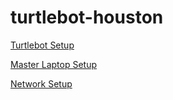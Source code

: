 # turtlebot-houston

[Turtlebot Setup](/Notes/Phase_1/01-Turtlebot_Setup.md)

[Master Laptop Setup](/Notes/Phase_1/02-Master_Setup.md)

[Network Setup](/Notes/Phase_1/02b-Network_Setup.md)

